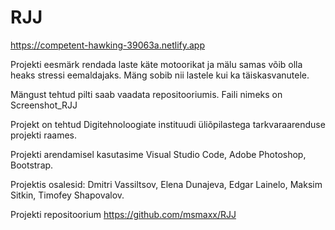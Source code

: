 # RJJ

https://competent-hawking-39063a.netlify.app

Projekti eesmärk rendada laste käte motoorikat ja mälu samas võib olla heaks stressi eemaldajaks.
Mäng sobib nii lastele kui ka täiskasvanutele.

Mängust tehtud pilti saab vaadata repositooriumis. Faili nimeks on Screenshot_RJJ

Projekt on tehtud Digitehnoloogiate instituudi üliõpilastega tarkvaraarenduse projekti raames.

Projekti arendamisel kasutasime Visual Studio Code, Adobe Photoshop, Bootstrap.

Projektis osalesid: Dmitri Vassiltsov, Elena Dunajeva, Edgar Lainelo, Maksim Sitkin, Timofey Shapovalov.

Projekti repositoorium https://github.com/msmaxx/RJJ

